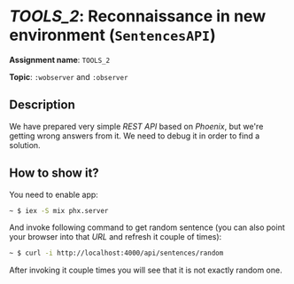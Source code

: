 # *TOOLS_2*: Reconnaissance in new environment (`SentencesAPI`) 

**Assignment name**: `TOOLS_2`

**Topic**: `:wobserver` and `:observer`

## Description

We have prepared very simple *REST API* based on *Phoenix*, but we're getting wrong answers from it. We need to debug it in order to find a solution.

## How to show it?

You need to enable app:

```bash
~ $ iex -S mix phx.server
```

And invoke following command to get random sentence (you can also point your browser into that *URL* and refresh it couple of times):

```bash
~ $ curl -i http://localhost:4000/api/sentences/random
```

After invoking it couple times you will see that it is not exactly random one.